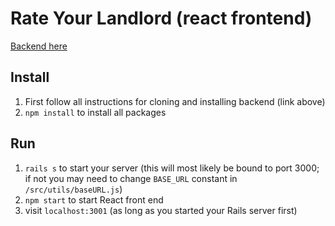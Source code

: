 # Rate Your Landlord (react frontend)

[Backend here](https://www.github.com/d-otis/rate-your-landlord-backend)

## Install

1. First follow all instructions for cloning and installing backend (link above)
1. `npm install` to install all packages

## Run

1. `rails s` to start your server (this will most likely be bound to port 3000; if not you may need to change `BASE_URL` constant in `/src/utils/baseURL.js`)
1. `npm start` to start React front end
1. visit `localhost:3001` (as long as you started your Rails server first)